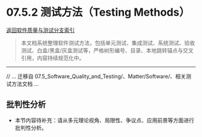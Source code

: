 # 07.5.2 测试方法（Testing Methods）

[返回软件质量与测试分支索引](README.md)

> 本文档系统整理软件测试方法，包括单元测试、集成测试、系统测试、验收测试、白盒/黑盒/灰盒测试等，严格树形编号、目录、本地跳转锚点与交叉引用，内容持续规范化中。

---

// ... 迁移自 07.5_Software_Quality_and_Testing/、Matter/Software/、相关测试方法文档 ...


## 批判性分析

- 本节内容待补充：请从多元理论视角、局限性、争议点、应用前景等方面进行批判性分析。

